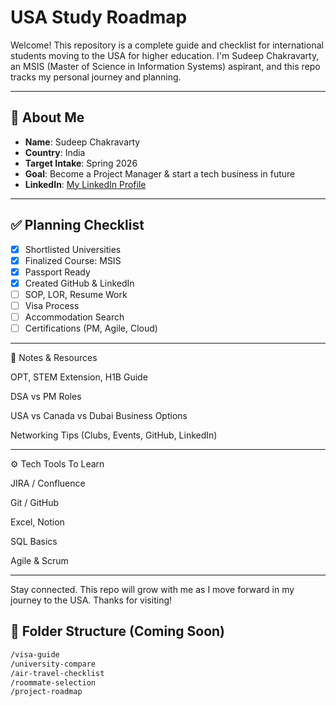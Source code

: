 # USA Study Roadmap

Welcome! This repository is a complete guide and checklist for international students moving to the USA for higher education. I'm Sudeep Chakravarty, an MSIS (Master of Science in Information Systems) aspirant, and this repo tracks my personal journey and planning.

---

## 📌 About Me
- **Name**: Sudeep Chakravarty
- **Country**: India
- **Target Intake**: Spring 2026
- **Goal**: Become a Project Manager & start a tech business in future
- **LinkedIn**: [My LinkedIn Profile](https://www.linkedin.com/in/your-link)

---

## ✅ Planning Checklist
- [x] Shortlisted Universities
- [x] Finalized Course: MSIS
- [x] Passport Ready
- [x] Created GitHub & LinkedIn
- [ ] SOP, LOR, Resume Work
- [ ] Visa Process
- [ ] Accommodation Search
- [ ] Certifications (PM, Agile, Cloud)

---

🧠 Notes & Resources

OPT, STEM Extension, H1B Guide

DSA vs PM Roles

USA vs Canada vs Dubai Business Options

Networking Tips (Clubs, Events, GitHub, LinkedIn)

---

⚙️ Tech Tools To Learn

JIRA / Confluence

Git / GitHub

Excel, Notion

SQL Basics

Agile & Scrum

---

Stay connected. This repo will grow with me as I move forward in my journey to the USA. Thanks for visiting!
## 📁 Folder Structure (Coming Soon)
```bash
/visa-guide
/university-compare
/air-travel-checklist
/roommate-selection
/project-roadmap
